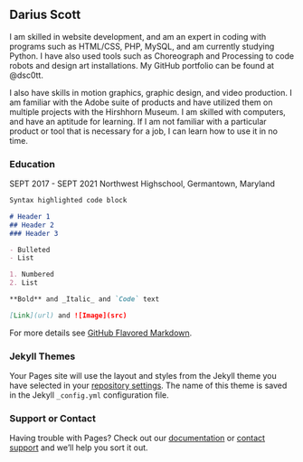 ## Darius Scott

I am skilled in website development, and am an expert in coding with programs such as HTML/CSS, PHP, MySQL, and am currently studying Python. I have also used tools such as Choreograph and Processing to code robots and design art installations. My GitHub portfolio can be found at @dsc0tt. 

I also have skills in motion graphics, graphic design, and video production. I am familiar with the Adobe suite of products and have utilized them on multiple projects with the Hirshhorn Museum.
I am skilled with computers, and have an aptitude for learning. If I am not familiar with a particular product or tool that is necessary for a job, I can learn how to use it in no time.

### Education

SEPT  2017 - SEPT 2021
Northwest Highschool, Germantown, Maryland

```markdown
Syntax highlighted code block

# Header 1
## Header 2
### Header 3

- Bulleted
- List

1. Numbered
2. List

**Bold** and _Italic_ and `Code` text

[Link](url) and ![Image](src)
```

For more details see [GitHub Flavored Markdown](https://guides.github.com/features/mastering-markdown/).

### Jekyll Themes

Your Pages site will use the layout and styles from the Jekyll theme you have selected in your [repository settings](https://github.com/dSc0tt/dScott_Brief/settings). The name of this theme is saved in the Jekyll `_config.yml` configuration file.

### Support or Contact

Having trouble with Pages? Check out our [documentation](https://help.github.com/categories/github-pages-basics/) or [contact support](https://github.com/contact) and we’ll help you sort it out.
